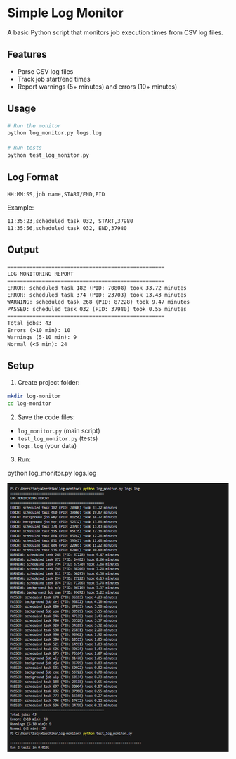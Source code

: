 # Simple Log Monitor

A basic Python script that monitors job execution times from CSV log files.

## Features
- Parse CSV log files
- Track job start/end times
- Report warnings (5+ minutes) and errors (10+ minutes)

## Usage

```bash
# Run the monitor
python log_monitor.py logs.log

# Run tests
python test_log_monitor.py
```

## Log Format
```
HH:MM:SS,job name,START/END,PID
```

Example:
```
11:35:23,scheduled task 032, START,37980
11:35:56,scheduled task 032, END,37980
```

## Output
```
==================================================
LOG MONITORING REPORT
==================================================
ERROR: scheduled task 182 (PID: 70808) took 33.72 minutes
ERROR: scheduled task 374 (PID: 23703) took 13.43 minutes
WARNING: scheduled task 268 (PID: 87228) took 9.47 minutes
PASSED: scheduled task 032 (PID: 37980) took 0.55 minutes
==================================================
Total jobs: 43
Errors (>10 min): 10
Warnings (5-10 min): 9
Normal (<5 min): 24
```

## Setup

1. Create project folder:
```bash
mkdir log-monitor
cd log-monitor
```

2. Save the code files:
- `log_monitor.py` (main script)
- `test_log_monitor.py` (tests)
- `logs.log` (your data)

3. Run:

python log_monitor.py logs.log

![alt text](image.png)